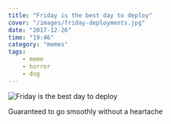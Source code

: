 ```yaml
---
title: "Friday is the best day to deploy"
cover: "/images/friday-deployments.jpg"
date: "2017-12-26"
time: "19:46"
category: "memes"
tags:
    - meme
    - horror
    - dog
---
```


![Friday is the best day to deploy](https://kevinkiklee.com/images/friday-deployments.jpg)

Guaranteed to go smoothly without a heartache
